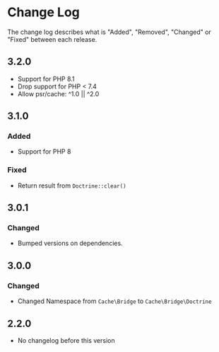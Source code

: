 # Change Log

The change log describes what is "Added", "Removed", "Changed" or "Fixed" between each release.

## 3.2.0

* Support for PHP 8.1
* Drop support for PHP < 7.4
* Allow psr/cache: ^1.0 || ^2.0

## 3.1.0

### Added

* Support for PHP 8

### Fixed

* Return result from `Doctrine::clear()`

## 3.0.1

### Changed

* Bumped versions on dependencies.

## 3.0.0

### Changed

* Changed Namespace from `Cache\Bridge` to `Cache\Bridge\Doctrine`

## 2.2.0

* No changelog before this version
